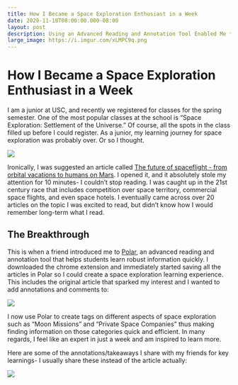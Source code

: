 ```yaml
---
title: How I Became a Space Exploration Enthusiast in a Week
date: 2020-11-18T08:00:00.000-08:00
layout: post
description: Using an Advanced Reading and Annotation Tool Enabled Me to Dive into Space Exploration
large_image: https://i.imgur.com/xLMPC9q.png
---
```



# How I Became a Space Exploration Enthusiast in a Week
  

I am a junior at USC, and recently we registered for classes for the spring semester. One of the most popular classes at the school is “Space Exploration: Settlement of the Universe.” Of course, all the spots in the class filled up before I could register. As a junior, my learning journey for space exploration was probably over. Or so I thought.

<img class="img-fluid" src="https://i.imgur.com/xLMPC9q.png">  

Ironically, I was suggested an article called <a href="https://www.nationalgeographic.com/science/space/space-exploration/future-spaceflight/">The future of spaceflight - from orbital vacations to humans on Mars</a>. I opened it, and it absolutely stole my attention for 10 minutes- I couldn’t stop reading. I was caught up in the 21st century race that includes competition over space territory, commercial space flights, and even space hotels. I eventually came across over 20 articles on the topic I was excited to read, but didn’t know how I would remember long-term what I read.

## The Breakthrough 

This is when a friend introduced me to <a href="https://getpolarized.io">Polar</a>, an advanced reading and annotation tool that helps students learn robust information quickly. I downloaded the chrome extension and immediately started saving all the articles in Polar so I could create a space exploration learning experience. This includes the original article that sparked my interest and I wanted to add annotations and comments to:

<img class="img-fluid" src="https://i.imgur.com/PWaYVmf.png">  

I now use Polar to create tags on different aspects of space exploration such as “Moon Missions” and “Private Space Companies” thus making finding information on those categories quick and efficient. In many regards, I feel like an expert in just a week and am inspired to learn more.

Here are some of the annotations/takeaways I share with my friends for key learnings- I usually share these instead of the article actually: 

<img class="img-fluid" src="https://i.imgur.com/YibQq0r.png">  
